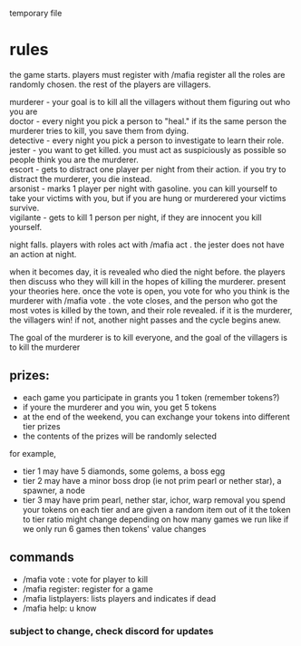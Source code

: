 temporary file

# rules
the game starts. players must register with /mafia register
all the roles are randomly chosen. the rest of the players are villagers.

murderer - your goal is to kill all the villagers without them figuring out who you are    
doctor - every night you pick a person to "heal." if its the same person the murderer tries to kill, you save them from dying.  
detective - every night you pick a person to investigate to learn their role. 
jester - you want to get killed. you must act as suspiciously as possible so people think you are the murderer.  
escort - gets to distract one player per night from their action. if you try to distract the murderer, you die instead.  
arsonist - marks 1 player per night with gasoline. you can kill yourself to take your victims with you,  but if you are hung or murderered your victims survive.  
vigilante - gets to kill 1 person per night, if they are innocent you kill yourself.  

night falls. players with roles act with /mafia act <player>. the jester does not have an action at night.
  
when it becomes day, it is revealed who died the night before. the players then discuss who they will kill in the hopes of killing the murderer. present your theories here. once the vote is open, you vote for who you think is the murderer with /mafia vote <player>. the vote closes, and the person who got the most votes is killed by the town, and their role revealed. if it is the murderer, the villagers win! if not, another night passes and the cycle begins anew. 

The goal of the murderer is to kill everyone, and the goal of the villagers is to kill the murderer

## prizes:
- each game you participate in grants you 1 token (remember tokens?)
- if youre the murderer and you win, you get 5 tokens
- at the end of the weekend, you can exchange your tokens into different tier prizes
- the contents of the prizes will be randomly selected

for example,
- tier 1 may have 5 diamonds, some golems, a boss egg
- tier 2 may have a minor boss drop (ie not prim pearl or nether star), a spawner, a node
- tier 3 may have prim pearl, nether star, ichor, warp removal
you spend your tokens on each tier and are given a random item out of it
the token to tier ratio might change depending on how many games we run
like if we only run 6 games then tokens' value changes

## commands
- /mafia vote <player>: vote for player to kill
- /mafia register: register for a game
- /mafia listplayers: lists players and indicates if dead
- /mafia help: u know

### subject to change, check discord for updates
